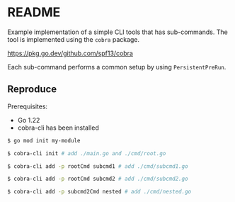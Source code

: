 # README

Example implementation of a simple CLI tools that has sub-commands. The tool is implemented using the `cobra` package.

https://pkg.go.dev/github.com/spf13/cobra

Each sub-command performs a common setup by using `PersistentPreRun`.

## Reproduce

Prerequisites:

- Go 1.22
- cobra-cli has been installed

```bash
$ go mod init my-module

$ cobra-cli init # add ./main.go and ./cmd/root.go

$ cobra-cli add -p rootCmd subcmd1 # add ./cmd/subcmd1.go

$ cobra-cli add -p rootCmd subcmd2 # add ./cmd/subcmd2.go

$ cobra-cli add -p subcmd2Cmd nested # add ./cmd/nested.go
```
